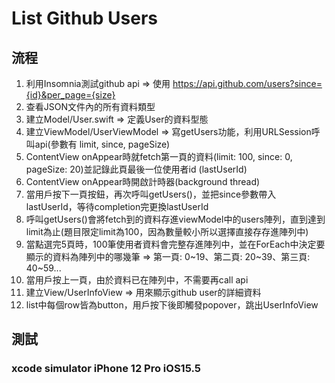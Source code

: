# List Github Users
## 流程
1. 利用Insomnia測試github api => 使用 https://api.github.com/users?since={id}&per_page={size}
2. 查看JSON文件內的所有資料類型
3. 建立Model/User.swift => 定義User的資料型態
4. 建立ViewModel/UserViewModel => 寫getUsers功能，利用URLSession呼叫api(參數有 limit, since, pageSize)
5. ContentView onAppear時就fetch第一頁的資料(limit: 100, since: 0, pageSize: 20)並記錄此頁最後一位使用者id (lastUserId)
6. ContentView onAppear時開啟計時器(background thread)
7. 當用戶按下一頁按鈕，再次呼叫getUsers()，並把since參數帶入lastUserId，等待completion完更換lastUserId
8. 呼叫getUsers()會將fetch到的資料存進viewModel中的users陣列，直到達到limit為止(題目限定limit為100，因為數量較小所以選擇直接存存進陣列中)
9. 當點選完5頁時，100筆使用者資料會完整存進陣列中，並在ForEach中決定要顯示的資料為陣列中的哪幾筆 => 第一頁: 0~19、第二頁: 20~39、第三頁: 40~59...
10. 當用戶按上一頁，由於資料已在陣列中，不需要再call api
11. 建立View/UserInfoView => 用來顯示github user的詳細資料
12. list中每個row皆為button，用戶按下後即觸發popover，跳出UserInfoView


## 測試
### xcode simulator iPhone 12 Pro iOS15.5
